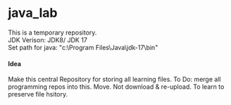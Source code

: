 # java_lab<br>
This is a temporary repository.
<br>
JDK Verison: JDK8/ JDK 17
<br>
Set path for java: "c:\Program Files\Java\jdk-17\bin"
<br>
<h4>Idea</h4>
<p>Make this central Repository for storing all learning files. To Do: merge all programming repos into this. Move. Not download & re-upload. To learn to preserve file hsitory.</p>
